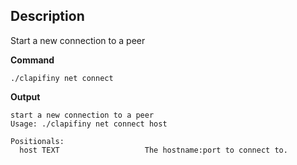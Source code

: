 ## Description
Start a new connection to a peer

**Command**

```shell
./clapifiny net connect
```

**Output**

```shell
start a new connection to a peer
Usage: ./clapifiny net connect host

Positionals:
  host TEXT                   The hostname:port to connect to.
```

